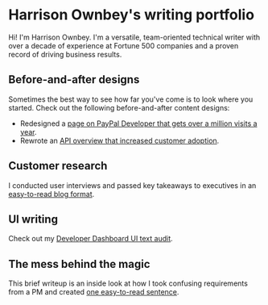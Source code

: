 # Harrison Ownbey's writing portfolio

Hi! I'm Harrison Ownbey. I'm a versatile, team-oriented technical writer with over a decade of experience at Fortune 500 companies and a proven record of driving business results.

## Before-and-after designs

Sometimes the best way to see how far you've come is to look where you started. Check out the following before-and-after content designs: 

* Redesigned a [page on PayPal Developer that gets over a million visits a year](https://github.com/hownbey/portfolio/blob/main/get-started-redesign.md).
* Rewrote an [API overview that increased customer adoption](https://github.com/hownbey/portfolio/blob/main/api-rewrite.md).

## Customer research

I conducted user interviews and passed key takeaways to executives in an [easy-to-read blog format](https://github.com/hownbey/portfolio/blob/main/customer-interview-writeup.md). 

## UI writing 

Check out my [Developer Dashboard UI text audit](https://github.com/hownbey/portfolio/blob/main/ui-audit.md).

## The mess behind the magic 

This brief writeup is an inside look at how I took confusing requirements from a PM and created [one easy-to-read sentence](https://github.com/hownbey/portfolio/blob/main/one-sentence.md).
